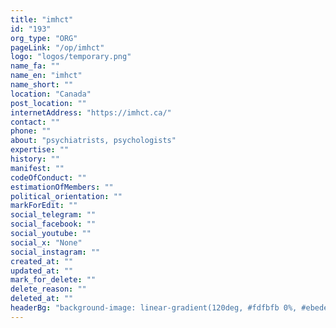 ```yaml
---
title: "imhct"
id: "193"
org_type: "ORG"
pageLink: "/op/imhct"
logo: "logos/temporary.png"
name_fa: ""
name_en: "imhct"
name_short: ""
location: "Canada"
post_location: ""
internetAddress: "https://imhct.ca/"
contact: ""
phone: ""
about: "psychiatrists, psychologists"
expertise: ""
history: ""
manifest: ""
codeOfConduct: ""
estimationOfMembers: ""
political_orientation: ""
markForEdit: ""
social_telegram: ""
social_facebook: ""
social_youtube: ""
social_x: "None"
social_instagram: ""
created_at: ""
updated_at: ""
mark_for_delete: ""
delete_reason: ""
deleted_at: ""
headerBg: "background-image: linear-gradient(120deg, #fdfbfb 0%, #ebedee 100%);"
---
```


